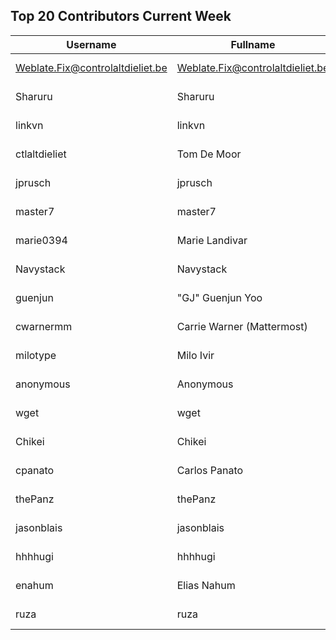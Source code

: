 ## Top 20 Contributors Current Week ##
|Username|Fullname|Translated|DateJoined|Language|
|--------|--------|----------|----------|-------|
|Weblate.Fix@controlaltdieliet.be|Weblate.Fix@controlaltdieliet.be|5413|2023-09-26T07:16:39.||
|Sharuru|Sharuru|1144|2020-06-19T18:20:22.|zh_Hans|
|linkvn|linkvn|70|2023-06-07T09:42:36.|vi|
|ctlaltdieliet|Tom De Moor|58|2020-06-19T16:30:47Z|nl|
|jprusch|jprusch|30|2021-06-28T12:00:18.|de|
|master7|master7|16|2020-06-19T18:20:39.|pl|
|marie0394|Marie Landivar|13|2023-09-22T21:40:14.|es|
|Navystack|Navystack|8|2023-09-26T05:07:54.||
|guenjun|"GJ" Guenjun Yoo|4|2023-06-22T06:14:19.|ko|
|cwarnermm|Carrie Warner (Mattermost)|3|2022-09-15T20:24:49Z|en_AU|
|milotype|Milo Ivir|1|2021-10-30T10:27:42.|hr|
|anonymous|Anonymous|0|2020-06-10T18:34:14.||
|wget|wget|0|2020-06-19T18:18:50Z|fr|
|Chikei|Chikei|0|2020-06-19T18:18:51Z|zh_Hant|
|cpanato|Carlos Panato|0|2020-06-19T18:18:53Z||
|thePanz|thePanz|0|2020-06-19T18:18:53Z|it|
|jasonblais|jasonblais|0|2020-06-19T18:18:54Z||
|hhhhugi|hhhhugi|0|2020-06-19T18:18:56.||
|enahum|Elias  Nahum|0|2020-06-19T18:18:56Z|es|
|ruza|ruza|0|2020-06-19T18:18:57.||
